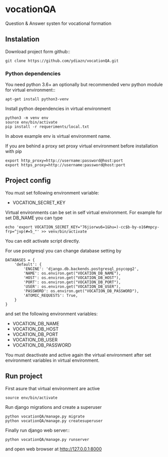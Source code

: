 # vocationQA
Question &amp; Answer systen for vocational formation

## Instalation

Download project form github::

    git clone https://github.com/ydiazn/vocationQA.git

### Python dependencies

You need python 3.6+ an optionally but recommended venv python
module for virtual environment::

    apt-get install python3-venv

Install python dependencies in virtual environment
```
python3 -m venv env
source env/bin/activate
pip install -r requeriments/local.txt
```

In above example env is virtual environment name.

If you are behind a proxy set proxy virtual environment before installation with pip

    export http_proxy=http://username:password@host:port
    export https_proxy=http://username:password@host:port


## Project config
You must set following environment variable:

* VOCATION_SECRET_KEY

Virtual environments can be set in self virtual environment.
For example for set DB_NAME you can type

    echo 'export VOCATION_SECRET_KEY="76jiorwu6=1&hu=)-cc$b-by-o16#mpcy-frp=^jvp(#=5_"' >> venv/bin/activate

You can edit activate script directly.

For use postgresql you can change database setting by 

```
DATABASES = {
    'default': {
        'ENGINE': 'django.db.backends.postgresql_psycopg2',
        'NAME': os.environ.get("VOCATION_DB_NAME"),
        'HOST': os.environ.get("VOCATION_DB_HOST"),
        'PORT': os.environ.get("VOCATION_DB_PORT"),
        'USER': os.environ.get("VOCATION_DB_USER"),
        'PASSWORD': os.environ.get("VOCATION_DB_PASSWORD"),
        'ATOMIC_REQUESTS': True,
    }
}
```
and set the following environment variables:

* VOCATION_DB_NAME
* VOCATION_DB_HOST
* VOCATION_DB_PORT
* VOCATION_DB_USER
* VOCATION_DB_PASSWORD

You must deactivate and active again the virtual environment
after set environment variables in virtual environment. 

## Run project

First asure that virtual environment are active

    source env/bin/activate

Run django migrations and create a superuser

```
python vocationQA/manage.py migrate
python vocationQA/manage.py createsuperuser
```

Finally run django web server::

    python vocationQA/manage.py runserver

and open web browser at http://127.0.0.1:8000

